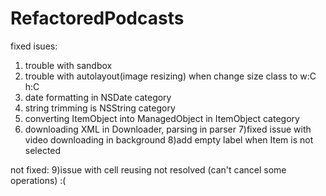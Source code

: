 # RefactoredPodcasts
fixed isues:
1) trouble with sandbox 
2) trouble with autolayout(image resizing) when change size class to w:C h:C
3) date formatting in NSDate category
4) string trimming is NSString category
5) converting ItemObject into ManagedObject in ItemObject category
6) downloading XML in Downloader, parsing in parser
7)fixed issue with video downloading in background
8)add empty label when Item is not selected

not fixed:
9)issue with cell reusing not resolved (can't cancel some operations) :(
